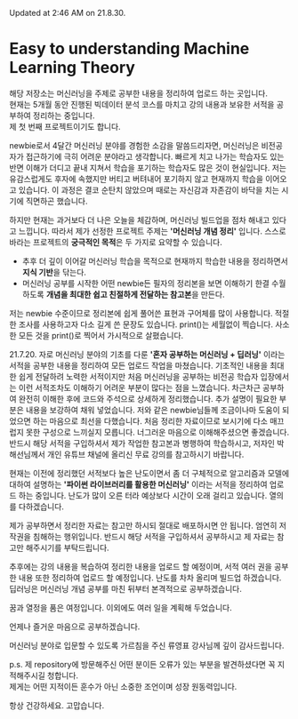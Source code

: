Updated at 2:46 AM on 21.8.30.

# Easy to understanding Machine Learning Theory

해당 저장소는 머신러닝을 주제로 공부한 내용을 정리하여 업로드 하는 곳입니다.   
현재는 5개월 동안 진행된 빅데이터 분석 코스를 마치고 강의 내용과 보유한 서적을 공부하여 정리하는 중입니다.   
제 첫 번째 프로젝트이기도 합니다.

newbie로서 4달간 머신러닝 분야를 경험한 소감을 말씀드리자면, 머신러닝은 비전공자가 접근하기에 극히 어려운 분야라고 생각합니다. 빠르게 치고 나가는 학습자도 있는 반면 이해가 더디고 끝내 지쳐서 학습을 포기하는 학습자도 많은 것이 현실입니다. 저는 유감스럽게도 후자에 속했지만 버티고 버텨내어 포기하지 않고 현재까지 학습을 이어오고 있습니다. 이 과정은 결코 순탄치 않았으며 때로는 자신감과 자존감이 바닥을 치는 시기에 직면하곤 했습니다.   

하지만 현재는 과거보다 더 나은 오늘을 체감하며, 머신러닝 빌드업을 점차 해내고 있다고 느낍니다. 따라서 제가 선정한 프로젝트 주제는 **'머신러닝 개념 정리'** 입니다. 스스로 바라는 프로젝트의 **궁극적인 목적**은 두 가지로 요약할 수 있습니다.   

- 추후 더 깊이 이어갈 머신러닝 학습을 목적으로 현재까지 학습한 내용을 정리하면서 **지식 기반**을 닦는다.   
- 머신러닝 공부를 시작한 어떤 newbie든 필자의 정리본을 보면 이해하기 한결 수월하도록 **개념을 최대한 쉽고 친절하게 전달하는 참고본**을 만든다.   

저는 newbie 수준이므로 정리본에 쉽게 풀어쓴 표현과 구어체를 많이 사용합니다. 적절한 조사를 사용하고자 다소 길게 쓴 문장도 있습니다. print()는 세월없이 찍습니다. 사소한 모든 것을 print()로 찍어서 가시적으로 살폈습니다.   

21.7.20. 자로 머신러닝 분야의 기초를 다룬 **'혼자 공부하는 머신러닝 + 딥러닝'** 이라는 서적을 공부한 내용을 정리하여 모든 업로드 작업을 마쳤습니다. 기초적인 내용을 최대한 쉽게 전달하려 노력한 서적이지만 처음 머신러닝을 공부하는 비전공 학습자 입장에서는 이런 서적조차도 이해하기 어려운 부분이 많다는 점을 느꼈습니다. 차근차근 공부하여 완전히 이해한 후에 코드와 주석으로 상세하게 정리했습니다. 추가 설명이 필요한 부분은 내용을 보강하여 채워 넣었습니다. 저와 같은 newbie님들께 조금이나마 도움이 되었으면 하는 마음으로 최선을 다했습니다. 처음 정리한 자료이므로 보시기에 다소 매끄럽지 못한 구성으로 느끼실지 모릅니다. 너그러운 마음으로 이해해주셨으면 좋겠습니다. 반드시 해당 서적을 구입하셔서 제가 작업한 참고본과 병행하여 학습하시고, 저자인 박해선님께서 개인 유튜브 채널에 올리신 무료 강의를 참고하시기 바랍니다.

현재는 이전에 정리했던 서적보다 높은 난도이면서 좀 더 구체적으로 알고리즘과 모델에 대하여 설명하는 **'파이썬 라이브러리를 활용한 머신러닝'** 이라는 서적을 정리하여 업로드 하는 중입니다. 난도가 많이 오른 터라 예상보다 시간이 오래 걸리고 있습니다. 열의를 다하겠습니다.

제가 공부하면서 정리한 자료는 참고만 하시되 절대로 배포하시면 안 됩니다. 엄연히 저작권을 침해하는 행위입니다. 반드시 해당 서적을 구입하셔서 공부하시고 제 자료는 참고만 해주시기를 부탁드립니다.

추후에는 강의 내용을 복습하여 정리한 내용을 업로드 할 예정이며, 서적 여러 권을 공부한 내용 또한 정리하여 업로드 할 예정입니다. 난도를 차차 올리며 빌드업 하겠습니다. 딥러닝은 머신러닝 개념 공부를 마친 뒤부터 본격적으로 공부하겠습니다. 

꿈과 열정을 품은 여정입니다. 이외에도 여러 일을 계획해 두었습니다. 

언제나 즐거운 마음으로 공부하겠습니다.

머신러닝 분야로 입문할 수 있도록 가르침을 주신 류영표 강사님께 깊이 감사드립니다.

p.s. 제 repository에 방문해주신 어떤 분이든 오류가 있는 부분을 발견하셨다면 꼭 지적해주시길 청합니다.   
제게는 어떤 지적이든 훈수가 아닌 소중한 조언이며 성장 원동력입니다.

항상 건강하세요. 고맙습니다.
